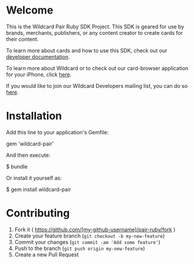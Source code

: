# Welcome

This is the Wildcard Pair Ruby SDK Project.  This SDK is geared for use by brands, merchants, publishers, or any content creator to create cards for their content.

To learn more about cards and how to use this SDK, check out our [developer documentation](http://trywildcard.com/docs).

To learn more about Wildcard or to check out our card-browser application for your iPhone, click [here](http://trywildcard.com).

If you would like to join our Wildcard Developers mailing list, you can do so [here](https://groups.google.com/forum/#!forum/wildcard-dev).

# Installation

Add this line to your application's Gemfile:

  gem 'wildcard-pair'

And then execute:

  $ bundle

Or install it yourself as:

  $ gem install wildcard-pair

# Contributing

1. Fork it ( https://github.com/[my-github-username]/pair-ruby/fork )
2. Create your feature branch (`git checkout -b my-new-feature`)
3. Commit your changes (`git commit -am 'Add some feature'`)
4. Push to the branch (`git push origin my-new-feature`)
5. Create a new Pull Request
